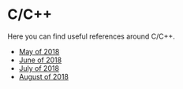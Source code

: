 # C/C++

Here you can find useful references around C/C++.

- [May of 2018](https://github.com/hqxsn/Awesome-Bookmarks-From-Globe/tree/master/Programming/C%7CC%2B%2B/2018-05/Readme.md) 
- [June of 2018](https://github.com/hqxsn/Awesome-Bookmarks-From-Globe/tree/master/Programming/C%7CC%2B%2B/2018-06/Readme.md) 
- [July of 2018](https://github.com/hqxsn/Awesome-Bookmarks-From-Globe/tree/master/Programming/C%7CC%2B%2B/2018-07/Readme.md) 
- [August of 2018](https://github.com/hqxsn/Awesome-Bookmarks-From-Globe/tree/master/Programming/C%7CC%2B%2B/2018-08/Readme.md) 

